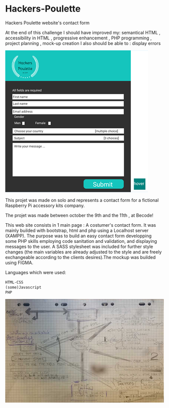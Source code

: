 # Hackers-Poulette
Hackers Poulette website's contact form

At the end of this challenge I should have improved my:
semantical HTML , accessibility in HTML , progressive enhancement , PHP programming , project planning , mock-up creation
I also should be able to : display errors
 	
 ![Hackers-Poulette Contact Form's Mockup](https://github.com/artedsolis/Hackers-Poulette/blob/master/assets/img/mockup.png)

This projet was made on solo and represents a contact form for a fictional Raspberry Pi accessory kits company.

The projet was made between october the 9th and the 11th , at Becode!

This web site consists in 1 main page : A costumer's contact form. It was mainly builded with bootstrap, html and php using a Localhost server (XAMPP). The purpose was to build an easy contact form developping some PHP skills employing code sanitation and validation, and displaying messages to the user. A SASS stylesheet was included for further style changes (the main variables are already adjusted to the style and are freely exchangeable according to the clients desires).The mockup was builded using FIGMA.

Languages which were used:

    HTML-CSS
    (some)Javascript
    PHP

 ![Contact Form's sketch](https://github.com/artedsolis/Hackers-Poulette/blob/master/assets/img/sketch.jpg)


